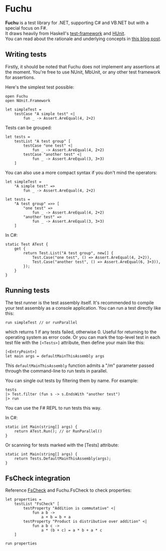 # Fuchu #

**Fuchu** is a test library for .NET, supporting C# and VB.NET but with a special focus on F#.   
It draws heavily from Haskell's [test-framework](http://batterseapower.github.com/test-framework/) and [HUnit](http://hunit.sourceforge.net/).   
You can read about the rationale and underlying concepts in [this blog post](http://bugsquash.blogspot.com/2012/06/fuchu-functional-test-library-for-net.html).

## Writing tests ##

Firstly, it should be noted that Fuchu does not implement any assertions at the moment. You're free to use NUnit, MbUnit, or any other test framework for assertions.

Here's the simplest test possible:


    open Fuchu
    open NUnit.Framework

    let simpleTest = 
        testCase "A simple test" <| 
            fun _ -> Assert.AreEqual(4, 2+2)

Tests can be grouped:

    let tests = 
        testList "A test group" [
            testCase "one test" <|
                fun _ -> Assert.AreEqual(4, 2+2)
            testCase "another test" <|
                fun _ -> Assert.AreEqual(3, 3+3)
        ]

You can also use a more compact syntax if you don't mind the operators:

    let simpleTest = 
        "A simple test" =>
            fun _ -> Assert.AreEqual(4, 2+2)

    let tests = 
        "A test group" =>> [
            "one test" =>
                fun _ -> Assert.AreEqual(4, 2+2)
            "another test" =>
                fun _ -> Assert.AreEqual(3, 3+3)
        ]
        
In C#:

    static Test ATest {
        get {
            return Test.List("A test group", new[] {
                Test.Case("one test", () => Assert.AreEqual(4, 2+2)),
                Test.Case("another test", () => Assert.AreEqual(6, 3+3)),
            });
        }
    }


## Running tests ##

The test runner is the test assembly itself. It's recommended to compile your test assembly as a console application. You can run a test directly like this:

    run simpleTest // or runParallel
    
which returns 1 if any tests failed, otherwise 0. Useful for returning to the operating system as error code. Or you can mark the top-level test in each test file with the `[<Tests>]` attribute, then define your main like this:

    [<EntryPoint>]
    let main args = defaultMainThisAssembly args
    
This `defaultMainThisAssembly` function admits a "/m" parameter passed through the command-line to run tests in parallel.
    
You can single out tests by filtering them by name. For example:

    tests
    |> Test.filter (fun s -> s.EndsWith "another test")
    |> run

You can use the F# REPL to run tests this way.

In C#:

    static int Main(string[] args) {
        return ATest.Run(); // or RunParallel()
    }

Or scanning for tests marked with the [Tests] attribute:

    static int Main(string[] args) {
        return Tests.DefaultMainThisAssembly(args);
    }

## FsCheck integration ##

Reference [FsCheck](http://fscheck.codeplex.com/) and Fuchu.FsCheck to check properties:

    let properties = 
        testList "FsCheck" [
            testProperty "Addition is commutative" <|
                fun a b -> 
                    a + b = b + a
            testProperty "Product is distributive over addition" <|
                fun a b c -> 
                    a * (b + c) = a * b + a * c
        ]

    run properties
    
